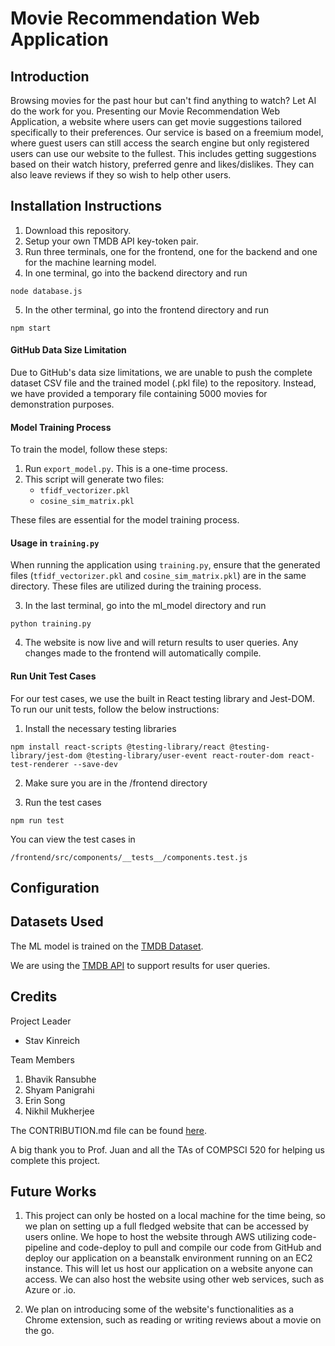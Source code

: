 # Movie Recommendation Web Application

## Introduction

Browsing movies for the past hour but can't find anything to watch? Let AI do the work for you. Presenting our Movie Recommendation Web Application, a website where users can get movie suggestions tailored specifically to their preferences. Our service is based on a freemium model, where guest users can still access the search engine but only registered users can use our website to the fullest. This includes getting suggestions based on their watch history, preferred genre and likes/dislikes. They can also leave reviews if they so wish to help other users.

## Installation Instructions

1. Download this repository.
2. Setup your own TMDB API key-token pair.
3. Run three terminals, one for the frontend, one for the backend and one for the machine learning model. 
4. In one terminal, go into the backend directory and run 

```
node database.js
```
5. In the other terminal, go into the frontend directory and run

```
npm start
```

#### GitHub Data Size Limitation

Due to GitHub's data size limitations, we are unable to push the complete dataset CSV file and the trained model (.pkl file) to the repository. Instead, we have provided a temporary file containing 5000 movies for demonstration purposes.

#### Model Training Process

To train the model, follow these steps:

1. Run `export_model.py`. This is a one-time process.
2. This script will generate two files:
   - `tfidf_vectorizer.pkl`
   - `cosine_sim_matrix.pkl`

These files are essential for the model training process.

#### Usage in `training.py`

When running the application using `training.py`, ensure that the generated files (`tfidf_vectorizer.pkl` and `cosine_sim_matrix.pkl`) are in the same directory. These files are utilized during the training process.



3. In the last terminal, go into the ml_model directory and run

```
python training.py
```
   
4. The website is now live and will return results to user queries. Any changes made to the frontend will automatically compile.

#### Run Unit Test Cases

For our test cases, we use the built in React testing library and Jest-DOM. To run our unit tests, follow the below instructions:

1. Install the necessary testing libraries
```
npm install react-scripts @testing-library/react @testing-library/jest-dom @testing-library/user-event react-router-dom react-test-renderer --save-dev
```

2. Make sure you are in the /frontend directory

3. Run the test cases
```
npm run test
```

You can view the test cases in 
```
/frontend/src/components/__tests__/components.test.js
```

## Configuration

## Datasets Used

The ML model is trained on the [TMDB Dataset](https://www.kaggle.com/datasets/asaniczka/tmdb-movies-dataset-2023-930k-movies/code).

We are using the [TMDB API](https://developer.themoviedb.org/docs/getting-started) to support results for user queries.

## Credits

Project Leader

- Stav Kinreich

Team Members

1. Bhavik Ransubhe
2. Shyam Panigrahi
3. Erin Song
4. Nikhil Mukherjee

The CONTRIBUTION.md file can be found [here](CONTRIBUTION.md).

A big thank you to Prof. Juan and all the TAs of COMPSCI 520 for helping us complete this project.

## Future Works

1. This project can only be hosted on a local machine for the time being, so we plan on setting up a full fledged website that can be accessed by users online. We hope to host the website through AWS utilizing code-pipeline and code-deploy to pull and compile our code from GitHub and deploy our application on a beanstalk environment running on an EC2 instance. This will let us host our application on a website anyone can access. We can also host the website using other web services, such as Azure or .io.

2. We plan on introducing some of the website's functionalities as a Chrome extension, such as reading or writing reviews about a movie on the go.
